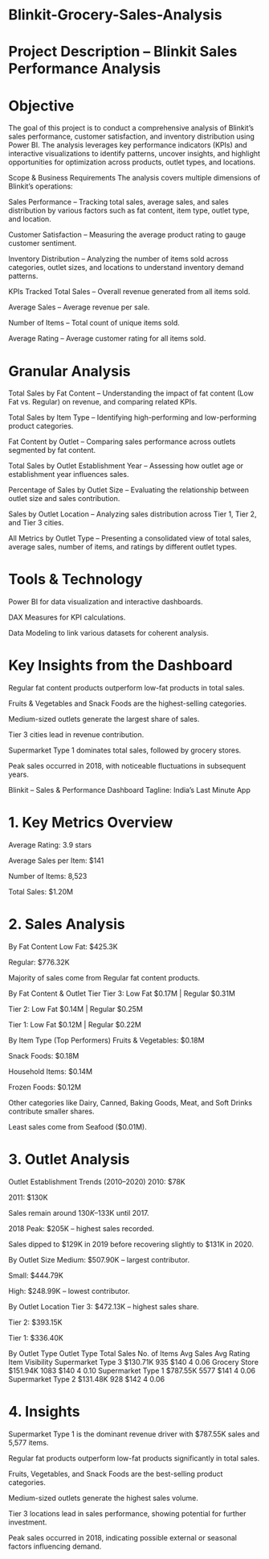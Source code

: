 # Blinkit-Grocery-Sales-Analysis


# Project Description – Blinkit Sales Performance Analysis


# Objective

The goal of this project is to conduct a comprehensive analysis of Blinkit’s sales performance, customer satisfaction, and inventory distribution using Power BI. The analysis leverages key performance indicators (KPIs) and interactive visualizations to identify patterns, uncover insights, and highlight opportunities for optimization across products, outlet types, and locations.

Scope & Business Requirements
The analysis covers multiple dimensions of Blinkit’s operations:

Sales Performance – Tracking total sales, average sales, and sales distribution by various factors such as fat content, item type, outlet type, and location.

Customer Satisfaction – Measuring the average product rating to gauge customer sentiment.

Inventory Distribution – Analyzing the number of items sold across categories, outlet sizes, and locations to understand inventory demand patterns.

KPIs Tracked
Total Sales – Overall revenue generated from all items sold.

Average Sales – Average revenue per sale.

Number of Items – Total count of unique items sold.

Average Rating – Average customer rating for all items sold.

# Granular Analysis
Total Sales by Fat Content – Understanding the impact of fat content (Low Fat vs. Regular) on revenue, and comparing related KPIs.

Total Sales by Item Type – Identifying high-performing and low-performing product categories.

Fat Content by Outlet – Comparing sales performance across outlets segmented by fat content.

Total Sales by Outlet Establishment Year – Assessing how outlet age or establishment year influences sales.

Percentage of Sales by Outlet Size – Evaluating the relationship between outlet size and sales contribution.

Sales by Outlet Location – Analyzing sales distribution across Tier 1, Tier 2, and Tier 3 cities.

All Metrics by Outlet Type – Presenting a consolidated view of total sales, average sales, number of items, and ratings by different outlet types.

# Tools & Technology
Power BI for data visualization and interactive dashboards.

DAX Measures for KPI calculations.

Data Modeling to link various datasets for coherent analysis.

# Key Insights from the Dashboard
Regular fat content products outperform low-fat products in total sales.

Fruits & Vegetables and Snack Foods are the highest-selling categories.

Medium-sized outlets generate the largest share of sales.

Tier 3 cities lead in revenue contribution.

Supermarket Type 1 dominates total sales, followed by grocery stores.

Peak sales occurred in 2018, with noticeable fluctuations in subsequent years.




Blinkit – Sales & Performance Dashboard
Tagline: India’s Last Minute App

# 1. Key Metrics Overview
Average Rating: 3.9 stars

Average Sales per Item: $141

Number of Items: 8,523

Total Sales: $1.20M

# 2. Sales Analysis
By Fat Content
Low Fat: $425.3K

Regular: $776.32K

Majority of sales come from Regular fat content products.

By Fat Content & Outlet Tier
Tier 3: Low Fat $0.17M | Regular $0.31M

Tier 2: Low Fat $0.14M | Regular $0.25M

Tier 1: Low Fat $0.12M | Regular $0.22M

By Item Type (Top Performers)
Fruits & Vegetables: $0.18M

Snack Foods: $0.18M

Household Items: $0.14M

Frozen Foods: $0.12M

Other categories like Dairy, Canned, Baking Goods, Meat, and Soft Drinks contribute smaller shares.

Least sales come from Seafood ($0.01M).

# 3. Outlet Analysis
Outlet Establishment Trends (2010–2020)
2010: $78K

2011: $130K

Sales remain around $130K–$133K until 2017.

2018 Peak: $205K – highest sales recorded.

Sales dipped to $129K in 2019 before recovering slightly to $131K in 2020.

By Outlet Size
Medium: $507.90K – largest contributor.

Small: $444.79K

High: $248.99K – lowest contributor.

By Outlet Location
Tier 3: $472.13K – highest sales share.

Tier 2: $393.15K

Tier 1: $336.40K

By Outlet Type
Outlet Type	Total Sales	No. of Items	Avg Sales	Avg Rating	Item Visibility
Supermarket Type 3	$130.71K	935	$140	4	0.06
Grocery Store	$151.94K	1083	$140	4	0.10
Supermarket Type 1	$787.55K	5577	$141	4	0.06
Supermarket Type 2	$131.48K	928	$142	4	0.06

# 4. Insights
Supermarket Type 1 is the dominant revenue driver with $787.55K sales and 5,577 items.

Regular fat products outperform low-fat products significantly in total sales.

Fruits, Vegetables, and Snack Foods are the best-selling product categories.

Medium-sized outlets generate the highest sales volume.

Tier 3 locations lead in sales performance, showing potential for further investment.

Peak sales occurred in 2018, indicating possible external or seasonal factors influencing demand.


